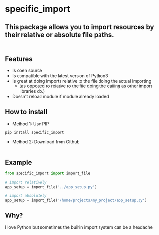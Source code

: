 # specific_import

## This package allows you to import resources by their relative or absolute file paths.<br><br>

## Features
  * Is open source
  * Is compatible with the latest version of Python3
  * Is great at doing imports relative to the file doing the actual importing
    * (as opposed to relative to the file doing the calling as other import libraries do.)
  * Doesn't reload module if module already loaded
  
## How to install
* Method 1: Use PIP
```
pip install specific_import
```

* Method 2: 
Download from Github<br><br>  
  
  
 ## Example
```python
from specific_import import import_file

# import relatively
app_setup = import_file('../app_setup.py')

# import absolutely
app_setup = import_file('/home/projects/my_project/app_setup.py')

```

 ## Why?
 I love Python but sometimes the builtin import system can be a headache
